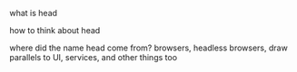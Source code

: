 

what is head


how to think about head


where did the name head come from?  browsers, headless browsers, draw parallels to UI, services, and other things too